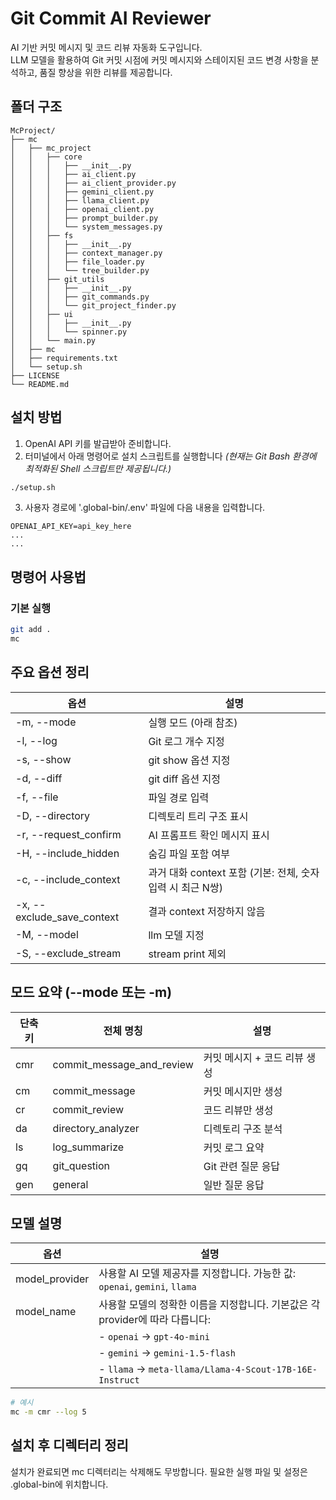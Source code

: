 # Git Commit AI Reviewer

AI 기반 커밋 메시지 및 코드 리뷰 자동화 도구입니다.  
LLM 모델을 활용하여 Git 커밋 시점에 커밋 메시지와 스테이지된 코드 변경 사항을 분석하고, 품질 향상을 위한 리뷰를 제공합니다.

## 폴더 구조
```
McProject/
├── mc
│   ├── mc_project
│   │   ├── core
│   │   │   ├── __init__.py
│   │   │   ├── ai_client.py
│   │   │   ├── ai_client_provider.py
│   │   │   ├── gemini_client.py
│   │   │   ├── llama_client.py
│   │   │   ├── openai_client.py
│   │   │   ├── prompt_builder.py
│   │   │   └── system_messages.py
│   │   ├── fs
│   │   │   ├── __init__.py
│   │   │   ├── context_manager.py
│   │   │   ├── file_loader.py
│   │   │   └── tree_builder.py
│   │   ├── git_utils
│   │   │   ├── __init__.py
│   │   │   ├── git_commands.py
│   │   │   └── git_project_finder.py
│   │   ├── ui
│   │   │   ├── __init__.py
│   │   │   └── spinner.py
│   │   └── main.py
│   ├── mc
│   ├── requirements.txt
│   └── setup.sh
├── LICENSE
└── README.md

```  

## 설치 방법
1. OpenAI API 키를 발급받아 준비합니다.
2. 터미널에서 아래 명령어로 설치 스크립트를 실행합니다
   *(현재는 Git Bash 환경에 최적화된 Shell 스크립트만 제공됩니다.)*

```bash
./setup.sh
```

3. 사용자 경로에  '.global-bin/.env' 파일에 다음 내용을 입력합니다.
```
OPENAI_API_KEY=api_key_here
...
...
```

## 명령어 사용법
### 기본 실행
```bash
git add .
mc
```

## 주요 옵션 정리
| 옵션                        | 설명                                                  |
|---------------------------|-----------------------------------------------------|
| -m, --mode                | 실행 모드 (아래 참조)                                 |
| -l, --log                 | Git 로그 개수 지정                                    |
| -s, --show                | git show 옵션 지정                                   |
| -d, --diff                | git diff 옵션 지정                                   |
| -f, --file                | 파일 경로 입력                                       |
| -D, --directory           | 디렉토리 트리 구조 표시                              |
| -r, --request_confirm     | AI 프롬프트 확인 메시지 표시                         |
| -H, --include_hidden      | 숨김 파일 포함 여부                                  |
| -c, --include_context     | 과거 대화 context 포함 (기본: 전체, 숫자 입력 시 최근 N쌍) |
| -x, --exclude_save_context | 결과 context 저장하지 않음                          |
| -M, --model | llm 모델 지정                          |
| -S, --exclude_stream | stream print 제외                          |
        
## 모드 요약 (--mode 또는 -m)
| 단축키 | 전체 명칭                 | 설명                         |
|--------|--------------------------|------------------------------|
| cmr    | commit_message_and_review | 커밋 메시지 + 코드 리뷰 생성 |
| cm     | commit_message            | 커밋 메시지만 생성           |
| cr     | commit_review             | 코드 리뷰만 생성             |
| da     | directory_analyzer        | 디렉토리 구조 분석           |
| ls     | log_summarize             | 커밋 로그 요약               |
| gq     | git_question              | Git 관련 질문 응답           |
| gen    | general                   | 일반 질문 응답               |

## 모델 설명
| 옵션           | 설명                                                                                               |
|----------------|----------------------------------------------------------------------------------------------------|
| model_provider | 사용할 AI 모델 제공자를 지정합니다. 가능한 값: `openai`, `gemini`, `llama`                         |
| model_name     | 사용할 모델의 정확한 이름을 지정합니다. 기본값은 각 provider에 따라 다릅니다:                    |
|                | - `openai`  → `gpt-4o-mini`                                                                         |
|                | - `gemini`  → `gemini-1.5-flash`                                                                    |
|                | - `llama`   → `meta-llama/Llama-4-Scout-17B-16E-Instruct`                                           |


```bash
# 예시
mc -m cmr --log 5
```

## 설치 후 디렉터리 정리
설치가 완료되면 mc 디렉터리는 삭제해도 무방합니다.
필요한 실행 파일 및 설정은 .global-bin에 위치합니다.
